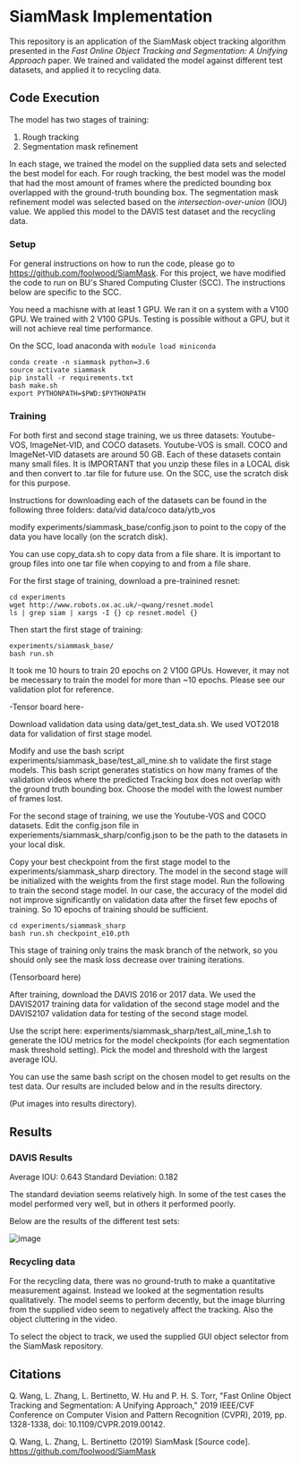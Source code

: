 # SiamMask Implementation

This repository is an application of the SiamMask object tracking algorithm presented in the *Fast Online Object Tracking and Segmentation: A Unifying Approach* paper. We trained and validated the model against different test datasets, and applied it to recycling data.

## Code Execution


The model has two stages of training:

1. Rough tracking
2. Segmentation mask refinement

In each stage, we trained the model on the supplied data sets and selected the best model for each. For rough tracking, the best model was the model that had the most amount of frames where the predicted bounding box overlapped with the ground-truth bounding box. The segmentation mask refinement model was selected based on the *intersection-over-union* (IOU) value. We applied this model to the DAVIS test dataset and the recycling data.

### Setup

For general instructions on how to run the code, please go to https://github.com/foolwood/SiamMask. For this project, we have modified the code to run on BU's Shared Computing Cluster (SCC). The instructions below are specific to the SCC.

You need a machisne with at least 1 GPU. We ran it on a system with a V100 GPU. We trained with 2 V100 GPUs. Testing is possible without a GPU, but it will not achieve real time performance.

On the SCC, load anaconda with ```module load miniconda```

```
conda create -n siammask python=3.6
source activate siammask
pip install -r requirements.txt
bash make.sh
export PYTHONPATH=$PWD:$PYTHONPATH
```

### Training 

For both first and second stage training, we us three datasets: Youtube-VOS, ImageNet-VID, and COCO datasets. Youtube-VOS is small. COCO and ImageNet-VID datasets are around 50 GB. Each of these datasets contain many small files. It is IMPORTANT that you unzip these files in a LOCAL disk and then convert to .tar file for future use. On the SCC, use the scratch disk for this purpose.

Instructions for downloading each of the datasets can be found in the following three folders:
data/vid
data/coco
data/ytb_vos

modify experiments/siammask_base/config.json to point to the copy of the data  you have locally (on the scratch disk).

You can use copy_data.sh to copy data from a file share. It is important to group files into one tar file when copying to and from a file share.

For the first stage of training, download a pre-trainined resnet:

```
cd experiments
wget http://www.robots.ox.ac.uk/~qwang/resnet.model
ls | grep siam | xargs -I {} cp resnet.model {}
```

Then start the first stage of training:
```
experiments/siammask_base/
bash run.sh
```

It took me 10 hours to train 20 epochs on 2 V100 GPUs. However, it may not be mecessary to train the model for more than ~10 epochs. Please see our validation plot for reference.

-Tensor board here-

Download validation data using data/get_test_data.sh. We used VOT2018 data for validation of first stage model.

Modify and use the bash script experiments/siammask_base/test_all_mine.sh to validate the first stage models. This bash script generates statistics on how many frames of the validation videos where the predicted Tracking box does not overlap with the ground truth bounding box. Choose the model with the lowest number of frames lost.

For the second stage of training, we use the Youtube-VOS and COCO datasets. Edit the config.json file in experiements/siammask_sharp/config.json to be the path to the datasets in your local disk. 

Copy your best checkpoint from the first stage model to the experiments/siammask_sharp directory. The model in the second stage will be initialized with the weights from the first stage model. Run the following to train the second stage model. In our case, the accuracy of the model did not improve significantly on validation data after the firset few epochs of training. So 10 epochs of training should be sufficient.

```
cd experiments/siammask_sharp
bash run.sh checkpoint_e10.pth
```
This stage of training only trains the mask branch of the network, so you should only see the mask loss decrease over training iterations.

(Tensorboard here)

After training, download the DAVIS 2016 or 2017 data. We used the DAVIS2017 training data for validation of the second stage model and the DAVIS2107 validation data for testing of the second stage model.

Use the script here: experiments/siammask_sharp/test_all_mine_1.sh to generate the IOU metrics for the model checkpoints (for each segmentation mask threshold setting). Pick the model and threshold with the largest average IOU.

You can use the same bash script on the chosen model to get results on the test data. Our results are included below and in the results directory.

(Put images into results directory).

## Results

### DAVIS Results
Average IOU: 0.643
Standard Deviation: 0.182

The standard deviation seems relatively high. In some of the test cases the model performed very well, but in others it performed poorly.

Below are the results of the different test sets:

![image](https://user-images.githubusercontent.com/17884767/116179448-5e9cfb80-a6e5-11eb-8ddd-f82f0a24d469.png)

### Recycling data
For the recycling data, there was no ground-truth to make a quantitative measurement against. Instead we looked at the segmentation results qualitatively. The model seems to perform decently, but the image blurring from the supplied video seem to negatively affect the tracking. Also the object cluttering in the video.

To select the object to track, we used the supplied GUI object selector from the SiamMask repository.

## Citations

Q. Wang, L. Zhang, L. Bertinetto, W. Hu and P. H. S. Torr, "Fast Online Object Tracking and Segmentation: A Unifying Approach," 2019 IEEE/CVF Conference on Computer Vision and Pattern Recognition (CVPR), 2019, pp. 1328-1338, doi: 10.1109/CVPR.2019.00142.

Q. Wang, L. Zhang, L. Bertinetto (2019) SiamMask [Source code]. https://github.com/foolwood/SiamMask 
